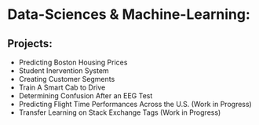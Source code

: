 # Data-Sciences & Machine-Learning:
## Projects:
- Predicting Boston Housing Prices
- Student Inervention System 
- Creating Customer Segments 
- Train A Smart Cab to Drive 
- Determining Confusion After an EEG Test
- Predicting Flight Time Performances Across the U.S. (Work in Progress)
- Transfer Learning on Stack Exchange Tags (Work in Progress)
